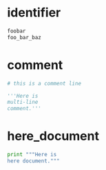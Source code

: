 # identifier
```python
foobar
foo_bar_baz
```

# comment
```python
# this is a comment line

'''Here is
multi-line
comment.'''
```

# here_document
```python
print """Here is
here document."""
```

